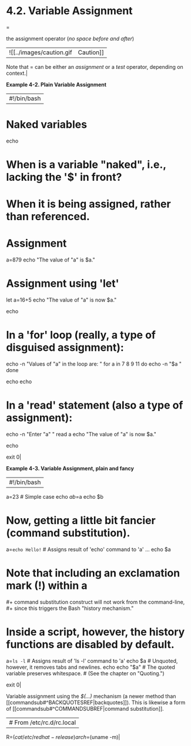 # 4.2. Variable Assignment

=

the assignment operator (_no space before and after_)

|   |   |
|---|---|
|![[../images/caution.gif|Caution]]|Do not confuse this with [[comparison-ops#^EQUALSIGNREF|=]] and [[comparison-ops#^EQUALREF|-eq]], which [[tests#^IFTHEN|test]], rather than assign!

Note that = can be either an _assignment_ or a _test_ operator, depending on context.|

**Example 4-2. Plain Variable Assignment**

|   |
|---|
|#!/bin/bash
# Naked variables

echo

# When is a variable "naked", i.e., lacking the '$' in front?
# When it is being assigned, rather than referenced.

# Assignment
a=879
echo "The value of \"a\" is $a."

# Assignment using 'let'
let a=16+5
echo "The value of \"a\" is now $a."

echo

# In a 'for' loop (really, a type of disguised assignment):
echo -n "Values of \"a\" in the loop are: "
for a in 7 8 9 11
do
  echo -n "$a "
done

echo
echo

# In a 'read' statement (also a type of assignment):
echo -n "Enter \"a\" "
read a
echo "The value of \"a\" is now $a."

echo

exit 0|

**Example 4-3. Variable Assignment, plain and fancy**

|   |
|---|
|#!/bin/bash

a=23              # Simple case
echo $a
b=$a
echo $b

# Now, getting a little bit fancier (command substitution).

a=`echo Hello!`   # Assigns result of 'echo' command to 'a' ...
echo $a
#  Note that including an exclamation mark (!) within a
#+ command substitution construct will not work from the command-line,
#+ since this triggers the Bash "history mechanism."
#  Inside a script, however, the history functions are disabled by default.

a=`ls -l`         # Assigns result of 'ls -l' command to 'a'
echo $a           # Unquoted, however, it removes tabs and newlines.
echo
echo "$a"         # The quoted variable preserves whitespace.
                  # (See the chapter on "Quoting.")

exit 0|

Variable assignment using the _$(...)_ mechanism (a newer method than [[commandsub#^BACKQUOTESREF|backquotes]]). This is likewise a form of [[commandsub#^COMMANDSUBREF|command substitution]].

|   |
|---|
|# From /etc/rc.d/rc.local
R=$(cat /etc/redhat-release)
arch=$(uname -m)|

